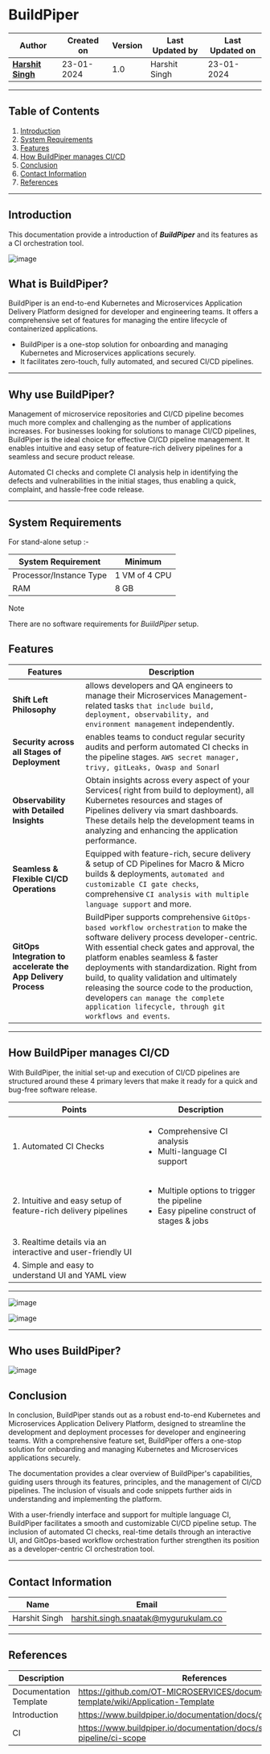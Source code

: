 # BuildPiper

| Author | Created on  | Version    | Last Updated by | Last Updated on |
| -------- | ------- | -------------- | --------------| ---------------- |
| **[Harshit Singh](https://github.com/Panu-S-Harshit-Ninja-07)**  | 23-01-2024  | 1.0   | Harshit Singh | 23-01-2024 |
***

## Table  of Contents

1. [Introduction](#Introduction)
2. [System Requirements](#System-Requirements)
3. [Features](#Features)
4. [How BuildPiper manages CI/CD](#How-BuildPiper-manages-CICD)
5. [Conclusion](#Conclusion)
6. [Contact Information](#Contact-Information)
7. [References](#References)
***

## Introduction 
This documentation provide a introduction of  _**BuildPiper**_  and its features as a CI orchestration tool.

![image](https://github.com/avengers-p7/Documentation/assets/156056444/35ce2db4-5302-43a6-b2f9-f138891003f7)

## What is BuildPiper?
BuildPiper is an end-to-end Kubernetes and Microservices Application Delivery Platform designed for developer and engineering teams. It offers a comprehensive set of features for managing the entire lifecycle of containerized applications.
   
   - BuildPiper is a one-stop solution for onboarding and managing Kubernetes and Microservices applications securely.
   - It facilitates zero-touch, fully automated, and secured CI/CD pipelines.
***

## Why use BuildPiper?

Management of microservice repositories and CI/CD pipeline becomes much more complex and challenging as the number of applications increases. For businesses looking for solutions to manage CI/CD pipelines, BuildPiper is the ideal choice for effective CI/CD pipeline management. It enables intuitive and easy setup of feature-rich delivery pipelines for a seamless and secure product release.

Automated CI checks and complete CI analysis help in identifying the defects and vulnerabilities in the initial stages, thus enabling a quick, complaint, and hassle-free code release. 
***

## System Requirements
For stand-alone setup :-

|   System Requirement              |             Minimum           |
| --------------------------------- | ----------------------------- |
| Processor/Instance Type           |         1 VM of 4 CPU         | 
| RAM                               |            8 GB               |

> [!NOTE]
> There are no software requirements for _BuiildPiper_ setup.

## Features

| Features | Description |
|  --------- | ----------- |
| **Shift Left Philosophy** |  allows developers and QA engineers to manage their Microservices Management-related tasks `that include build, deployment, observability, and environment management` independently. |
| **Security across all Stages of Deployment**| enables teams to conduct regular security audits and perform automated CI checks in the pipeline stages. `AWS secret manager, trivy, gitLeaks, Owasp and Sonar`I|
| **Observability with Detailed Insights** | Obtain insights across every aspect of your Services( right from build to deployment), all Kubernetes resources and stages of Pipelines delivery via smart dashboards. These details help the development teams in analyzing and enhancing the application performance. |
| **Seamless & Flexible CI/CD Operations** | Equipped with feature-rich, secure delivery & setup of CD Pipelines for Macro & Micro builds & deployments, `automated and customizable CI gate checks`, comprehensive `CI analysis with multiple language support` and more. |
| **GitOps Integration to accelerate the App Delivery Process** | BuildPiper supports comprehensive `GitOps-based workflow orchestration` to make the software delivery process developer-centric. With essential check gates and approval, the platform enables seamless & faster deployments with standardization. Right from build, to quality validation and ultimately releasing the source code to the production, developers `can manage the complete application lifecycle, through git workflows and events`. |
***

## How BuildPiper manages CI/CD

With BuildPiper, the initial set-up and execution of CI/CD pipelines are structured around these 4 primary levers that make it ready for a quick and bug-free software release.

<!-- 1. Automated CI Checks
   - Comprehensive CI analysis
   - Multi-language CI support
2. Intuitive and easy setup of feature-rich delivery pipelines
   - Multiple options to trigger the pipeline
   - Easy pipeline construct of stages & jobs
3. Realtime details via an interactive and user-friendly UI
4. Simple and easy to understand UI and YAML view -->

|                               Points                           |                                                  Description                                                |
| -------------------------------------------------------------- | ----------------------------------------------------------------------------------------------------------- |
| 1. Automated CI Checks                                         | <ul><li>Comprehensive CI analysis</li><li>Multi-language CI support</li></ul>                               |
| 2. Intuitive and easy setup of feature-rich delivery pipelines | <ul><li>Multiple options to trigger the pipeline</li><li>Easy pipeline construct of stages & jobs</li></ul> |
| 3. Realtime details via an interactive and user-friendly UI    |                                                                                                             |
| 4. Simple and easy to understand UI and YAML view              |                                                                                                             |
***

![image](https://github.com/avengers-p7/Documentation/assets/156056444/2ff08f16-7315-491a-9281-9c8e2c96139e)

![image](https://github.com/avengers-p7/Documentation/assets/156056444/22aa47ec-83a2-4c35-b298-946e4b228d7c)
***
## Who uses BuildPiper? 

![image](https://github.com/avengers-p7/Documentation/assets/156056444/5d786728-802a-449b-be0a-a5de01159342)

## Conclusion

In conclusion, BuildPiper stands out as a robust end-to-end Kubernetes and Microservices Application Delivery Platform, designed to streamline the development and deployment processes for developer and engineering teams. With a comprehensive feature set, BuildPiper offers a one-stop solution for onboarding and managing Kubernetes and Microservices applications securely.

The documentation provides a clear overview of BuildPiper's capabilities, guiding users through its features, principles, and the management of CI/CD pipelines. The inclusion of visuals and code snippets further aids in understanding and implementing the platform.

With a user-friendly interface and support for multiple language CI, BuildPiper facilitates a smooth and customizable CI/CD pipeline setup. The inclusion of automated CI checks, real-time details through an interactive UI, and GitOps-based workflow orchestration further strengthen its position as a developer-centric CI orchestration tool.

***

## Contact Information

|     Name         | Email  |
| -----------------| ------------------------------------ |
| Harshit Singh    | harshit.singh.snaatak@mygurukulam.co |
***

## References

|     Description                  | References  
| ---------------------------------| ------------------------------------------------------------------- |
|     Documentation Template       | https://github.com/OT-MICROSERVICES/documentation-template/wiki/Application-Template |
|     Introduction    | https://www.buildpiper.io/documentation/docs/getting/introducing |
|     CI    | https://www.buildpiper.io/documentation/docs/set-up-pipeline/ci-scope |
